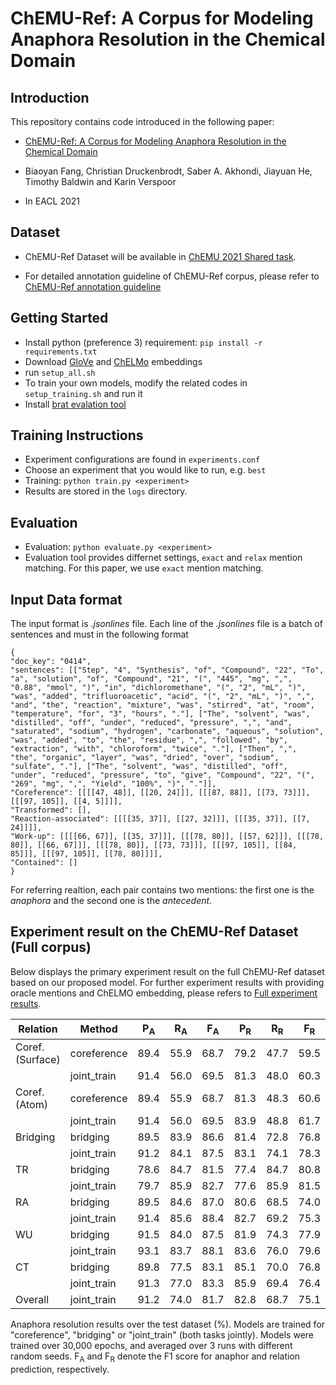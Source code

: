 # ChEMU-Ref: A Corpus for Modeling Anaphora Resolution in the Chemical Domain

## Introduction

This repository contains code introduced in the following paper:

- [ChEMU-Ref: A Corpus for Modeling Anaphora Resolution in the Chemical Domain](https://www.aclweb.org/anthology/2021.eacl-main.116/)

- Biaoyan Fang, Christian Druckenbrodt, Saber A. Akhondi, Jiayuan He, Timothy Baldwin and Karin Verspoor

- In EACL 2021

## Dataset 

- ChEMU-Ref Dataset will be available in [ChEMU 2021 Shared task](http://chemu2021.eng.unimelb.edu.au/).

- For detailed annotation guideline of ChEMU-Ref corpus, please refer to [ChEMU-Ref annotation guideline](https://data.mendeley.com/datasets/r28xxr6p92)


## Getting Started 
- Install python (preference 3) requirement: `pip install -r requirements.txt`
- Download [GloVe](http://nlp.stanford.edu/data/glove.840B.300d.zip) and [ChELMo](https://github.com/zenanz/ChemPatentEmbeddings) embeddings
- run `setup_all.sh`
- To train your own models, modify the related codes in `setup_training.sh` and run it
- Install [brat evalation tool](https://bitbucket.org/nicta_biomed/brateval/downloads/)

## Training Instructions
- Experiment configurations are found in `experiments.conf`
- Choose an experiment that you would like to run, e.g. `best`
- Training: `python train.py <experiment>`
- Results are stored in the `logs` directory.

## Evaluation
- Evaluation: `python evaluate.py <experiment>`
- Evaluation tool provides differnet settings, `exact` and `relax` mention matching. For this paper, we use `exact` mention matching.

## Input Data format
The input format is *.jsonlines* file. Each line of the *.jsonlines* file is a batch of sentences and must in the following format
```
{
"doc_key": "0414", 
"sentences": [["Step", "4", "Synthesis", "of", "Compound", "22", "To", "a", "solution", "of", "Compound", "21", "(", "445", "mg", ",", "0.88", "mmol", ")", "in", "dichloromethane", "(", "2", "mL", ")", "was", "added", "trifluoroacetic", "acid", "(", "2", "mL", ")", ",", "and", "the", "reaction", "mixture", "was", "stirred", "at", "room", "temperature", "for", "3", "hours", "."], ["The", "solvent", "was", "distilled", "off", "under", "reduced", "pressure", ",", "and", "saturated", "sodium", "hydrogen", "carbonate", "aqueous", "solution", "was", "added", "to", "the", "residue", ",", "followed", "by", "extraction", "with", "chloroform", "twice", "."], ["Then", ",", "the", "organic", "layer", "was", "dried", "over", "sodium", "sulfate", "."], ["The", "solvent", "was", "distilled", "off", "under", "reduced", "pressure", "to", "give", "Compound", "22", "(", "269", "mg", ",", "Yield", "100%", ")", "."]], 
"Coreference": [[[[47, 48]], [[20, 24]]], [[[87, 88]], [[73, 73]]], [[[97, 105]], [[4, 5]]]], 
"Transformed": [], 
"Reaction-associated": [[[[35, 37]], [[27, 32]]], [[[35, 37]], [[7, 24]]]], 
"Work-up": [[[[66, 67]], [[35, 37]]], [[[78, 80]], [[57, 62]]], [[[78, 80]], [[66, 67]]], [[[78, 80]], [[73, 73]]], [[[97, 105]], [[84, 85]]], [[[97, 105]], [[78, 80]]]], 
"Contained": []
}
```
For referring realtion, each pair contains two mentions: the first one is the *anaphora* and the second one is the *antecedent*.

## Experiment result on the ChEMU-Ref Dataset (Full corpus)

Below displays the primary experiment result on the full ChEMU-Ref dataset based on our proposed model. For further experiment results with providing oracle mentions and ChELMO embedding, please refers to [Full experiment results](https://github.com/biaoyanf/ChEMU-Ref/blob/main/experiment_result/Full%20ChEMU-Ref%20experiment%20result.pdf).

Relation | Method | P<sub>A</sub> | R<sub>A</sub> | F<sub>A</sub> | P<sub>R</sub> | R<sub>R</sub> | F<sub>R</sub>  
| ------------- | ------------- | ------------- | -------------| ------------- | ------------- | ------------- | ------------- | 
| Coref. (Surface) | coreference  | 89.4 | 55.9 | 68.7 | 79.2 | 47.7 | 59.5  
|                    | joint_train | 91.4 | 56.0 | 69.5 | 81.3 | 48.0 | 60.3  
|     Coref. (Atom) | coreference  | 89.4 | 55.9 | 68.7 | 81.3 | 48.3 | 60.6 
|                    | joint_train | 91.4 | 56.0 | 69.5 | 83.9 | 48.8 | 61.7   
|           Bridging | bridging | 89.5 | 83.9 | 86.6 | 81.4 | 72.8 | 76.8 
|                 | joint_train | 91.2 | 84.1 | 87.5 | 83.1 | 74.1 | 78.3  
|                 TR | bridging | 78.6 | 84.7 | 81.5 | 77.4 | 84.7 | 80.8  
|                 | joint_train | 79.7 | 85.9 | 82.7 | 77.6 | 85.9 | 81.5  
|                 RA | bridging | 89.5 | 84.6 | 87.0 | 80.6 | 68.5 | 74.0  
|                 | joint_train | 91.4 | 85.6 | 88.4 | 82.7 | 69.2 | 75.3     
|                 WU | bridging | 91.5 | 84.0 | 87.5 | 81.9 | 74.3 | 77.9  
|                 | joint_train | 93.1 | 83.7 | 88.1 | 83.6 | 76.0 | 79.6   
|                 CT | bridging | 89.8 | 77.5 | 83.1 | 85.1 | 70.0 | 76.8  
|                 | joint_train | 91.3 | 77.0 | 83.3 | 85.9 | 69.4 | 76.4   
|          Overall| joint_train | 91.2 | 74.0 | 81.7 | 82.8 | 68.7 | 75.1  

Anaphora resolution results over the test dataset (%). Models are trained for "coreference", "bridging" or "joint_train" (both tasks jointly). Models were trained over 30,000 epochs, and averaged over 3 runs with different random seeds. F<sub>A</sub> and F<sub>R</sub> denote the F1 score for anaphor and relation prediction, respectively.
